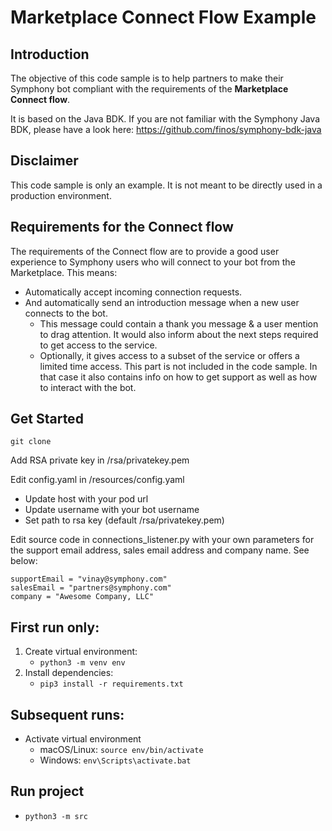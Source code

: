# Marketplace Connect Flow Example
## Introduction
The objective of this code sample is to help partners to make their Symphony bot compliant with the requirements of the **Marketplace Connect flow**.

It is based on the Java BDK. If you are not familiar with the Symphony Java BDK, please have a look here: https://github.com/finos/symphony-bdk-java

## Disclaimer
This code sample is only an example. It is not meant to be directly used in a production environment. 

## Requirements for the Connect flow
The requirements of the Connect flow are to provide a good user experience to Symphony users who will connect to your bot from the Marketplace.
This means:
- Automatically accept incoming connection requests.
- And automatically send an introduction message when a new user connects to the bot.
  - This message could contain a thank you message & a user mention to drag attention. It would also inform about the next steps required to get access to the service.
  - Optionally, it gives access to a subset of the service or offers a limited time access. This part is not included in the code sample. In that case it also contains info on how to get support as well as how to interact with the bot.

## Get Started
```
git clone
```
Add RSA private key in /rsa/privatekey.pem

Edit config.yaml in /resources/config.yaml
- Update host with your pod url
- Update username with your bot username
- Set path to rsa key (default /rsa/privatekey.pem)

Edit source code in connections_listener.py with your own parameters for the support email address, sales email address and company name. See below:
```
supportEmail = "vinay@symphony.com"
salesEmail = "partners@symphony.com"
company = "Awesome Company, LLC"
```

## First run only:
1. Create virtual environment:
    - `python3 -m venv env`
2. Install dependencies:
    - `pip3 install -r requirements.txt`

## Subsequent runs:
- Activate virtual environment
    - macOS/Linux: `source env/bin/activate`
    - Windows: `env\Scripts\activate.bat`

## Run project
- `python3 -m src`
